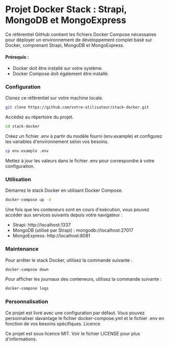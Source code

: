 # Projet Docker Stack : Strapi, MongoDB et MongoExpress

Ce référentiel GitHub contient les fichiers Docker Compose nécessaires pour déployer un environnement de développement complet basé sur Docker, comprenant Strapi, MongoDB et MongoExpress.

#### Prérequis :

- Docker doit être installé sur votre système.
- Docker Compose doit également être installé.

### Configuration

Clonez ce référentiel sur votre machine locale.

```bash
git clone https://github.com/votre-utilisateur/stack-docker.git
```

Accédez au répertoire du projet.

```bash
cd stack-docker
```

Créez un fichier .env à partir du modèle fourni (env.example) et configurez les variables d'environnement selon vos besoins.

```bash
cp env.example .env
```

Mettez à jour les valeurs dans le fichier .env pour correspondre à votre configuration.

### Utilisation

Démarrez le stack Docker en utilisant Docker Compose.

```bash
docker-compose up -d
```

Une fois que les conteneurs sont en cours d'exécution, vous pouvez accéder aux services suivants depuis votre navigateur :
- Strapi: http://localhost:1337
- MongoDB (utilisé par Strapi) : mongodb://localhost:27017
- MongoExpress: http://localhost:8081

### Maintenance

Pour arrêter le stack Docker, utilisez la commande suivante :

```bash
docker-compose down
```

Pour afficher les journaux des conteneurs, utilisez la commande suivante :


```bash
docker-compose logs
```
### Personnalisation

Ce projet est livré avec une configuration par défaut. Vous pouvez personnaliser davantage le fichier docker-compose.yml et le fichier .env en fonction de vos besoins spécifiques.
Licence

Ce projet est sous licence MIT. Voir le fichier LICENSE pour plus d'informations.
